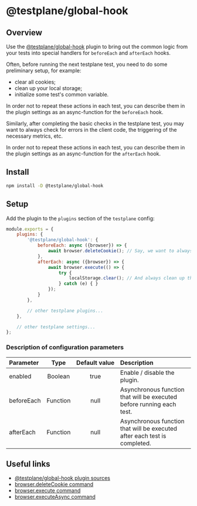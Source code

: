 # @testplane/global-hook

## Overview

Use the [@testplane/global-hook][@testplane/global-hook] plugin to bring out the common logic from your tests into special handlers for `beforeEach` and `afterEach` hooks.

Often, before running the next testplane test, you need to do some preliminary setup, for example:
* clear all cookies;
* clean up your local storage;
* initialize some test's common variable.

In order not to repeat these actions in each test, you can describe them in the plugin settings as an async-function for the `beforeEach` hook.

Similarly, after completing the basic checks in the testplane test, you may want to always check for errors in the client code, the triggering of the necessary metrics, etc.

In order not to repeat these actions in each test, you can describe them in the plugin settings as an async-function for the `afterEach` hook.

## Install

```bash
npm install -D @testplane/global-hook
```

## Setup

Add the plugin to the `plugins` section of the `testplane` config:

```javascript
module.exports = {
    plugins: {
        '@testplane/global-hook': {
            beforeEach: async ({browser}) => {
                await browser.deleteCookie(); // Say, we want to always clear cookies before running a test
            },
            afterEach: async ({browser}) => {
                await browser.execute(() => {
                    try {
                        localStorage.clear(); // And always clean up the localStorage after the test is completed
                    } catch (e) { }
                });
            }
        },

        // other testplane plugins...
    },

    // other testplane settings...
};
```

### Description of configuration parameters

| **Parameter** | **Type** | **Default&nbsp;value** | **Description** |
| :--- | :---: | :---: | :--- |
| enabled | Boolean | true | Enable / disable the plugin. |
| beforeEach | Function | null | Asynchronous function that will be executed before running each test. |
| afterEach | Function | null | Asynchronous function that will be executed after each test is completed. |

## Useful links

* [@testplane/global-hook plugin sources][@testplane/global-hook]
* [browser.deleteCookie command](https://webdriver.io/docs/api/webdriver/#deletecookie)
* [browser.execute command](https://webdriver.io/docs/api/browser/execute)
* [browser.executeAsync command](https://webdriver.io/docs/api/browser/executeAsync)

[@testplane/global-hook]: https://github.com/gemini-testing/hermione-global-hook
